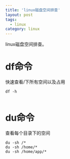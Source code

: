 ```yaml
---
title: 'linux磁盘空间排查'
layout: post
tags:
  - linux
category: linux
---
```

linux磁盘空间排查。

<!--more-->

# df命令
快速查看/下所有空间以及占用
```
df -h


```


# du命令
查看每个目录下的空间
```
du -sh /*
du -sh /home/*
du -sh /home/app/*
```